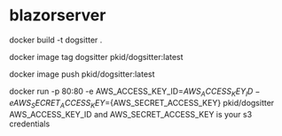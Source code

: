 # blazorserver


 docker build -t dogsitter .  
 
 docker image tag dogsitter pkid/dogsitter:latest
 
 docker image push pkid/dogsitter:latest   
 
 docker run -p 80:80 -e AWS_ACCESS_KEY_ID=${AWS_ACCESS_KEY_ID} -e AWS_SECRET_ACCESS_KEY=${AWS_SECRET_ACCESS_KEY} pkid/dogsitter
AWS_ACCESS_KEY_ID and AWS_SECRET_ACCESS_KEY is your s3 credentials